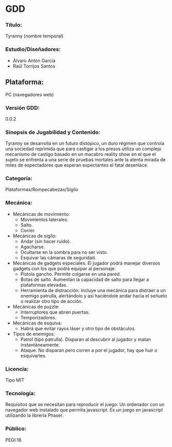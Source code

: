 # GDD
### Título: 
Tyranny (nombre temporal)
### Estudio/Diseñadores:  
* Álvaro Antón García
* Raúl Torrijos Santos
## Plataforma: 
PC (navegadores web)
### Versión GDD: 
0.0.2
### Sinopsis de Jugabilidad y Contenido: 
Tyranny se desarrolla en un futuro distópico, un duro régimen que controla una sociedad reprimida que para castigar a los presos utiliza un complejo mecanismo de castigo basado en un macabro reality show en el que el sujeto se enfrenta a una serie de pruebas mortales ante la atenta mirada de miles de espectadores que esperan expectantes el fatal desenlace.
### Categoría: 
Plataformas/Rompecabezas/Sigilo 
### Mecánica:
  * Mecánicas de movimiento: 
      * Movimientos laterales.
      * Salto.
      * Correr.
  * Mecánicas de sigilo:
      * Andar (sin hacer ruido).
      * Agacharse.
      * Ocultarse en la sombra para no ser visto.
      * Esquivar las cámaras de seguridad.
  * Mecánicas de gadgets especiales. El jugador podrá manejar diversos gadgets con los que podrá equipar al personaje:
      * Pistola gancho. Permite colgarse en una pared.
      * Botas de salto. Aumentan la capacidad de salto para llegar a plataformas elevadas.
      * Herramienta de distracción: Incluye una mecánica para distraer a un enemigo patrulla, alertándolo y asi haciéndole andar hacia el señuelo o realizar otro tipo de acción.
  * Mecánicas de puzzle:
      * Interruptores que abren puertas.
      * Temporizadores.
  * Mecánicas de esquiva:
      * Habrá que evitar rayos láser y otro tipo de obstáculos.
   * Tipos de enemigos:
      * Patrol (tipo patrulla). Disparan al descubrir al jugador y matan instantáneamente.
      * Ataque. No disparan pero corren a por el jugador, hay que huir o esquivarles.
### Licencia:
Tipo MIT
### Tecnología: 
Requisitos que se necesitan para reproducir el juego:
Un ordenador con un navegador web instalado que permita javascript. Es un juego en javascript utilizando la librería Phaser.
### Público: 
PEGI:16
